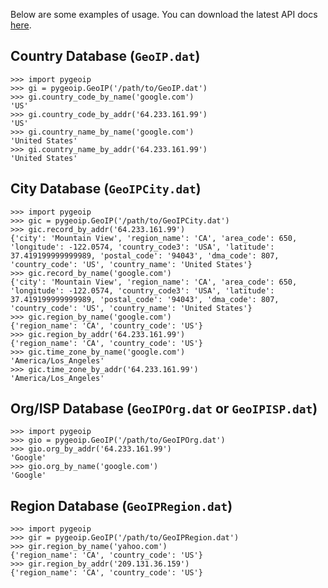 Below are some examples of usage. You can download the latest API docs  [here](http://code.google.com/p/pygeoip/downloads/list).

## Country Database (`GeoIP.dat`) ##

```
>>> import pygeoip
>>> gi = pygeoip.GeoIP('/path/to/GeoIP.dat')
>>> gi.country_code_by_name('google.com')
'US'
>>> gi.country_code_by_addr('64.233.161.99')
'US'
>>> gi.country_name_by_name('google.com')
'United States'
>>> gi.country_name_by_addr('64.233.161.99')
'United States' 
```


## City Database (`GeoIPCity.dat`) ##

```
>>> import pygeoip
>>> gic = pygeoip.GeoIP('/path/to/GeoIPCity.dat')
>>> gic.record_by_addr('64.233.161.99')
{'city': 'Mountain View', 'region_name': 'CA', 'area_code': 650, 'longitude': -122.0574, 'country_code3': 'USA', 'latitude': 37.419199999999989, 'postal_code': '94043', 'dma_code': 807, 'country_code': 'US', 'country_name': 'United States'}
>>> gic.record_by_name('google.com')
{'city': 'Mountain View', 'region_name': 'CA', 'area_code': 650, 'longitude': -122.0574, 'country_code3': 'USA', 'latitude': 37.419199999999989, 'postal_code': '94043', 'dma_code': 807, 'country_code': 'US', 'country_name': 'United States'}
>>> gic.region_by_name('google.com')
{'region_name': 'CA', 'country_code': 'US'}
>>> gic.region_by_addr('64.233.161.99')
{'region_name': 'CA', 'country_code': 'US'}
>>> gic.time_zone_by_name('google.com')
'America/Los_Angeles'
>>> gic.time_zone_by_addr('64.233.161.99')
'America/Los_Angeles'
```

## Org/ISP Database (`GeoIPOrg.dat` or `GeoIPISP.dat`) ##

```
>>> import pygeoip
>>> gio = pygeoip.GeoIP('/path/to/GeoIPOrg.dat')
>>> gio.org_by_addr('64.233.161.99')
'Google'
>>> gio.org_by_name('google.com')
'Google'
```

## Region Database (`GeoIPRegion.dat`) ##

```
>>> import pygeoip
>>> gir = pygeoip.GeoIP('/path/to/GeoIPRegion.dat')
>>> gir.region_by_name('yahoo.com')
{'region_name': 'CA', 'country_code': 'US'}
>>> gir.region_by_addr('209.131.36.159')
{'region_name': 'CA', 'country_code': 'US'}
```